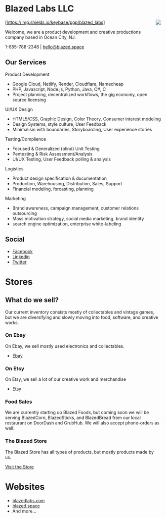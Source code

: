 # Blazed Labs LLC

<a href="https://blazedlabs.com/"><img align="right" src="https://blazed.sirv.com/logo/BLZ-blue.png?w=120&h=120"></a>

[https://img.shields.io/keybase/pgp/blazed_labs]

Welcome, we are a product development and creative productions company based in Ocean City, NJ.

1-855-788-2348 | [hello@blazed.space](mailto:hello@blazed.space)

## Our Services

Product Development 
- Google Cloud, Netlify, Render, Cloudflare, Namecheap
- PHP, Javascript, Node.js, Python, Java, C#, C
- Project planning, decentralized workflows, the gig economy, open source licensing

UI/UX Design
- HTML5/CSS, Graphic Design, Color Theory, Consumer interest modeling
- Design Systems, style culture, User Feedback
- Minimalism with boundaries, Storyboarding, User experience stories

Testing/Complience
- Focused & Generalized (blind) Unit Testing
- Pentesting & Risk Assessment/Analysis
- UI/UX Testing, User Feedback polling & analysis

Logistics
- Product design specification & documentation
- Production, Warehousing, Distribution, Sales, Support
- Financial modeling, forcasting, planning

Marketing
- Brand awareness, campaign management, customer relations outsourcing
- Mass motivation strategy, social media marketing, brand identity
- search engine optimization, enterprise white-labeling

## Social
  - [Facebook](https://www.facebook.com/blazedlabs)
  - [Linkedin](https://www.linkedin.com/company/blazed-labs/)
  - [Twitter](https://twitter.com/BlazedLabs)

# Stores
## What do we sell?
Our current inventory consists mostly of collectables and vintage games, but we are diversifying and slowly moving into food, software, and creative works.
### On Ebay
On Ebay, we sell mostly used electronics and collectables.
  - [Ebay](https://www.ebay.com/usr/blazed.labs)

### On Etsy
On Etsy, we sell a lot of our creative work and merchandise
  - [Etsy](https://www.etsy.com/shop/blazedlabs)

### Food Sales
We are currently starting up Blazed Foods, but coming soon we will be serving BlazedCorn, BlazedSticks, and BlazedBread from our local restaurant on DoorDash and GrubHub.
We will also accept phone-orders as well.

### The Blazed Store
The Blazed Store has all types of products, but mostly products made by us.

[Visit the Store](https://blazed.space/store/)

# Websites
 - [blazedlabs.com](https://blazedlabs.com)
 - [blazed.space](https://blazed.space)
 - And more...
